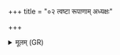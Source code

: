 +++
title = "०२ त्वष्टा रूपाणाम् अध्यक्षः"

+++
<details><summary>मूलम् (GR)</summary>

त्वष्टा रूपाणाम् अध्यक्षः ।  
(…) ॥ +++(see 15.7.1bcd)+++
</details>